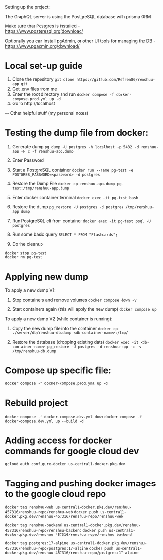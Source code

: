 Setting up the project:

The GraphQL server is using the PostgreSQL database with prisma ORM

Make sure that Postgres is installed - https://www.postgresql.org/download/

Optionally you can install pgAdmin, or other UI tools for managing the DB - https://www.pgadmin.org/download/

# Local set-up guide 
1) Clone the repository
```git clone https://github.com/Refren86/renshuu-app.git```
2) Get .env files from me
3) Enter the root directory and run ```docker compose -f docker-compose.prod.yml up -d```
4) Go to http://localhost


-- Other helpful stuff (my personal notes)
# Testing the dump file from docker:
1) Generate dump 
```pg_dump -U postgres -h localhost -p 5432 -d renshuu-app -F c -f renshuu-app.dump```

2) Enter Password

3) Start a PostgreSQL container
```docker run --name pg-test -e POSTGRES_PASSWORD=<password> -d postgres```

4) Restore the Dump File 
```docker cp renshuu-app.dump pg-test:/tmp/renshuu-app.dump```

5) Enter docker container terminal 
```docker exec -it pg-test bash```

6) Restore the dump 
```pg_restore -U postgres -d postgres /tmp/renshuu-app.dump```

7) Run PostgreSQL cli from container
```docker exec -it pg-test psql -U postgres```

8) Run some basic query
```SELECT * FROM "Flashcards";```

9) Do the cleanup
```
docker stop pg-test
docker rm pg-test
```

# Applying new dump
To apply a new dump V1:
1) Stop containers and remove volumes
```docker compose down -v```

2) Start containers again (this will apply the new dump)
```docker compose up```

To apply a new dump V2 (while container is running):
1) Copy the new dump file into the container
```docker cp ./server/db/renshuu-db.dump <db-container-name>:/tmp/```

2) Restore the database (dropping existing data)
```docker exec -it <db-container-name> pg_restore -U postgres -d renshuu-app -c -v /tmp/renshuu-db.dump```

# Compose up specific file:
```docker compose -f docker-compose.prod.yml up -d```

# Rebuild project
```docker compose -f docker-compose.dev.yml down```
```docker compose -f docker-compose.dev.yml up --build -d```

# Adding access for docker commands for google cloud dev
```gcloud auth configure-docker us-central1-docker.pkg.dev```

# Tagging and pushing docker images to the google cloud repo
```docker tag renshuu-web us-central1-docker.pkg.dev/renshuu-457316/renshuu-repo/renshuu-web```
```docker push us-central1-docker.pkg.dev/renshuu-457316/renshuu-repo/renshuu-web```

```docker tag renshuu-backend us-central1-docker.pkg.dev/renshuu-457316/renshuu-repo/renshuu-backend```
```docker push us-central1-docker.pkg.dev/renshuu-457316/renshuu-repo/renshuu-backend```

```docker tag postgres:17-alpine us-central1-docker.pkg.dev/renshuu-457316/renshuu-repo/postgres:17-alpine```
```docker push us-central1-docker.pkg.dev/renshuu-457316/renshuu-repo/postgres:17-alpine```